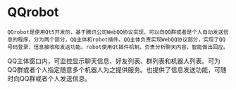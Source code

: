 QQrobot
=======

    QQrobot是使用Qt5开发的，基于腾讯公司WebQQ协议实现，可以向QQ群或者是个人自动发送信息的程序，分为两个部分，QQ主体和robot插件。QQ主体负责实现WebQQ协议部分，实现了QQ号码登录，信息接收和发送功能。robot使用Qt插件机制，负责分析聊天内容，智能做出回应。
   QQ主体窗口内，可监控显示聊天信息、好友列表、群列表和机器人列表。可为QQ群或者个人指定随意多个机器人为之提供服务。也提供了信息发送功能，可随时向QQ群或者个人发送信息。
